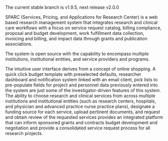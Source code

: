The current stable branch is v1.9.5, next release v2.0.0

SPARC (Services, Pricing, and Applications for Research Center) is a web based research management system that integrates research and clinical care workflows with a focus on service request catalog, billing compliance, proposal and budget development, work fulfillment data collection, invoicing and billing, and impact data through grants and publication associations.

The system is open source with the capability to encompass multiple institutions, institutional entities, and service providers and programs.

The intuitive user interface derives from a concept of online shopping.  A quick click budget template with preselected defaults, researcher dashboard and notification system linked with an email client, pick lists to pre-populate fields for project and personnel data previously entered into the system are just some of the investigator-driven features of this system.  The ability to choose research and clinical services from across multiple institutions and institutional entities (such as research centers, hospitals, and physician and advanced practice nurse practice plans), designate a funding source for each service, upload pertinent documents, and request and obtain review of the requested services provides an integrated platform that can inform sponsored grants and contracts budget development and negotiation and provide a consolidated service request process for all research projects.
